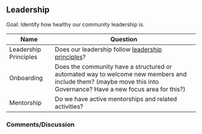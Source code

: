 ## Leadership

Goal: Identify how healthy our community leadership is.

Name | Question
--- | ---
Leadership Principles | Does our leadership follow [leadership principles](https://github.com/chaoss/wg-diversity-inclusion/blob/master/assets/leadership-principles.md)?
Onboarding | Does the community have a structured or automated way to welcome new members and include them? (maybe move this into Governance? Have a new focus area for this?)
Mentorship | Do we have active mentorships and related activities?


### Comments/Discussion
